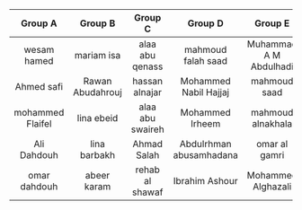 |  Group A        |    Group B       |     Group C      |       Group D            |        Group E           |
|:---------------:|:----------------:|:----------------:|:------------------------:|:------------------------:|
|wesam hamed      | mariam isa       | alaa abu qenass  | mahmoud falah saad       | Muhammad A M Abdulhadi   |
|Ahmed safi       | Rawan Abudahrouj | hassan alnajar   | Mohammed Nabil Hajjaj    | mahmoud saad             |
|mohammed Flaifel | lina ebeid       | alaa abu swaireh | Mohammed Irheem          | mahmoud alnakhala        |
|Ali Dahdouh      | lina barbakh     | Ahmad Salah      | Abdulrhman abusamhadana  | omar al gamri            |
|omar dahdouh     | abeer karam      | rehab al shawaf  | Ibrahim Ashour           | Mohammed Alghazali       |
